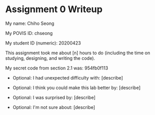 Assignment 0 Writeup
=============

My name: Chiho Seong

My POVIS ID: chseong

My student ID (numeric): 20200423

This assignment took me about [n] hours to do (including the time on studying, designing, and writing the code).

My secret code from section 2.1 was: 954fb0f113

- Optional: I had unexpected difficulty with: [describe]

- Optional: I think you could make this lab better by: [describe]

- Optional: I was surprised by: [describe]

- Optional: I'm not sure about: [describe]
